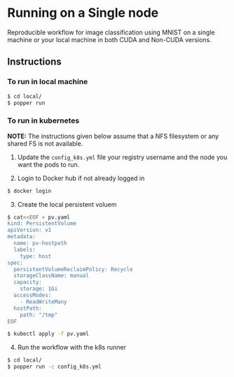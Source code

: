 # Running on a Single node

Reproducible workflow for image classification using MNIST on a single machine or your local machine
in both CUDA and Non-CUDA versions.

## Instructions

### To run in local machine
```bash
$ cd local/
$ popper run
```

### To run in kubernetes

**NOTE:** The instructions given below assume that a NFS filesystem or any shared FS is not available. 

1. Update the `config_k8s.yml` file your registry username and the node you want the pods to run.

2. Login to Docker hub if not already logged in
```bash
$ docker login
```

3. Create the local persistent voluem
```bash
$ cat<<EOF > pv.yaml 
kind: PersistentVolume
apiVersion: v1
metadata:
  name: pv-hostpath
  labels:
    type: host
spec:
  persistentVolumeReclaimPolicy: Recycle
  storageClassName: manual
  capacity:
    storage: 1Gi
  accessModes:
    - ReadWriteMany
  hostPath:
    path: "/tmp"
EOF

$ kubectl apply -f pv.yaml
```
4. Run the workflow with the k8s runner
```bash
$ cd local/
$ popper run -c config_k8s.yml
```
